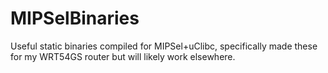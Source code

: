 # MIPSelBinaries
Useful static binaries compiled for MIPSel+uClibc, specifically made these for my WRT54GS router but will likely work elsewhere.
